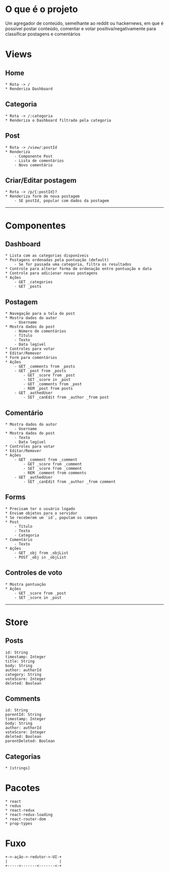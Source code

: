 # O que é o projeto

Um agregador de conteúdo, semelhante ao reddit ou hackernews, em que é possível postar conteúdo, comentar e votar positiva/negativamente para classificar postagens e comentários

# Views

## Home
	* Rota -> /
	* Renderiza Dashboard

## Categoria
	* Rota -> /:categoria
	* Renderiza o Dashboard filtrado pela categoria

## Post
	* Rota -> /view/:postId
	* Renderiza
		- Componente Post
		- Lista de comentários
		- Novo comentário

## Criar/Editar postagem
	* Rota -> /p/{:postId}?
	* Renderiza form de nova postagem
		- SE postId, popular com dados da postagem

--------------------------------------------------

# Componentes

## Dashboard
	* Lista com as categorias disponíveis
	* Postagens ordenadas pela pontuação (default)
		- Se for passada uma categoria, filtra os resultados
	* Controle para alterar forma de ordenação entre pontuação e data
	* Controle para adicionar novas postagens
	* Ações
		- GET _categories
		- GET _posts

## Postagem
	* Navegação para a tela do post
	* Mostra dados do autor
		- Username
	* Mostra dados do post
		- Número de comentários
		- Título
		- Texto
		- Data legível
	* Controles para votar
	* Editar/Remover
	* Form para comentários
	* Ações
		- GET _comments from _posts
		- GET _post from _posts
			- GET _score from _post
			- SET _score in _post
			- GET _comments from _post
			- REM _post from posts
		- GET _authedUser
			- SET _canEdit from _author _from post

## Comentário
	* Mostra dados do autor
		- Username
	* Mostra dados do post
		- Texto
		- Data legível
	* Controles para votar
	* Editar/Remover
	* Ações
		- GET _comment from _comment
			- GET _score from _comment
			- SET _score from _comment
			- REM _comment from comments
		- GET _authedUser
			- SET _canEdit from _author _from comment

## Forms
	* Precisam ter o usuário logado
	* Enviam objetos para o servidor
	* Se receberem um `id`, populam os campos
	* Post
		- Título
		- Texto
		- Categoria
	* Comentário
		- Texto
	* Ações
		- GET _obj from _objList
		- POST _obj in _objList

## Controles de voto
	* Mostra pontuação
	* Ações
		- GET _score from _post
		- SET _score in _post

--------------------------------------------------

# Store

## Posts
	id: String
	timestamp: Integer
	title: String
	body: String
	author: authorId
	category: String
	voteScore: Integer
	deleted: Boolean

## Comments
	id: String
	parentId: String
	timestamp: Integer
	body: String
	author: authorId
	voteScore: Integer
	deleted: Boolean
	parentDeleted: Boolean

## Categorias
	* [strings]

# Pacotes

	* react
	* redux
	* react-redux
	* react-redux-loading
	* react-router-dom
	* prop-types

# Fuxo

	+->-ação->-redutor->-UI-+
	|                       |
	+-----<-------<-------<-+
